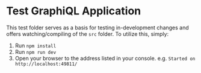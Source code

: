 Test GraphiQL Application
========================

This test folder serves as a basis for testing in-development changes
and offers watching/compiling of the `src` folder. To utilize this, simply:

1. Run `npm install`
2. Run `npm run dev`
3. Open your browser to the address listed in your console. e.g. `Started on http://localhost:49811/`

